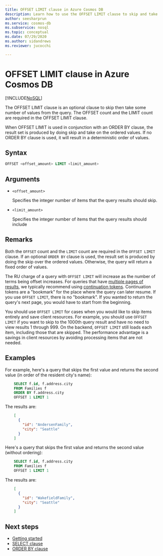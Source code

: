 ```yaml
---
title: OFFSET LIMIT clause in Azure Cosmos DB
description: Learn how to use the OFFSET LIMIT clause to skip and take some certain values when querying in Azure Cosmos DB
author: seesharprun
ms.service: cosmos-db
ms.subservice: nosql
ms.topic: conceptual
ms.date: 07/29/2020
ms.author: sidandrews
ms.reviewer: jucocchi

---
```

# OFFSET LIMIT clause in Azure Cosmos DB
[!INCLUDE[NoSQL](../../includes/appliesto-nosql.md)]

The OFFSET LIMIT clause is an optional clause to skip then take some number of values from the query. The OFFSET count and the LIMIT count are required in the OFFSET LIMIT clause.

When OFFSET LIMIT is used in conjunction with an ORDER BY clause, the result set is produced by doing skip and take on the ordered values. If no ORDER BY clause is used, it will result in a deterministic order of values.

## Syntax
  
```sql  
OFFSET <offset_amount> LIMIT <limit_amount>
```  
  
## Arguments

- `<offset_amount>`

   Specifies the integer number of items that the query results should skip.

- `<limit_amount>`
  
   Specifies the integer number of items that the query results should include

## Remarks
  
  Both the `OFFSET` count and the `LIMIT` count are required in the `OFFSET LIMIT` clause. If an optional `ORDER BY` clause is used, the result set is produced by doing the skip over the ordered values. Otherwise, the query will return a fixed order of values.

  The RU charge of a query with `OFFSET LIMIT` will increase as the number of terms being offset increases. For queries that have [multiple pages of results](pagination.md), we typically recommend using [continuation tokens](pagination.md#continuation-tokens). Continuation tokens are a "bookmark" for the place where the query can later resume. If you use `OFFSET LIMIT`, there is no "bookmark". If you wanted to return the query's next page, you would have to start from the beginning.
  
  You should use `OFFSET LIMIT` for cases when you would like to skip items entirely and save client resources. For example, you should use `OFFSET LIMIT` if you want to skip to the 1000th query result and have no need to view results 1 through 999. On the backend, `OFFSET LIMIT` still loads each item, including those that are skipped. The performance advantage is a savings in client resources by avoiding processing items that are not needed.

## Examples

For example, here's a query that skips the first value and returns the second value (in order of the resident city's name):

```sql
    SELECT f.id, f.address.city
    FROM Families f
    ORDER BY f.address.city
    OFFSET 1 LIMIT 1
```

The results are:

```json
    [
      {
        "id": "AndersenFamily",
        "city": "Seattle"
      }
    ]
```

Here's a query that skips the first value and returns the second value (without ordering):

```sql
    SELECT f.id, f.address.city
    FROM Families f
    OFFSET 1 LIMIT 1
```

The results are:

```json
    [
      {
        "id": "WakefieldFamily",
        "city": "Seattle"
      }
    ]
```

## Next steps

- [Getting started](getting-started.md)
- [SELECT clause](select.md)
- [ORDER BY clause](order-by.md)
